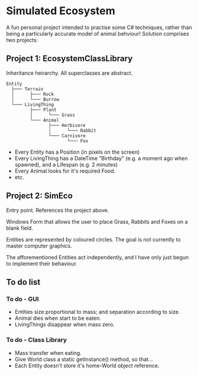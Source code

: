 # Simulated Ecosystem

A fun personal project intended to practise some C# techniques, rather than being a particularly accurate model of animal behviour! Solution comprises two projects:

## Project 1: EcosystemClassLibrary

Inheritance heirarchy. All superclasses are abstract.

    Entity
      ├─── Terrain
      │      ├─── Rock
      │      └─── Burrow
      └─── LivingThing
             ├─── Plant
             │      └─── Grass
             └─── Animal
                    ├─── Herbivore
                    │      └─── Rabbit
                    └─── Carnivore
                           └─── Fox
                           
- Every Entity has a Position (in pixels on the screen)
- Every LivingThing has a DateTime "Birthday" (e.g. a moment ago when spawned), and a Lifespan (e.g. 2 minutes)
- Every Animal looks for it's required Food.
- etc.

## Project 2: SimEco

Entry point. References the project above.

Windows Form that allows the user to place Grass, Rabbits and Foxes on a blank field.

Entities are represented by coloured circles. The goal is not currently to master computer graphics.

The afforementioned Entities act independently, and I have only just begun to implement their behaviour.

## To do list

### To do - GUI

- Entities size proportional to mass; and separation according to size.
- Animal dies when start to be eaten.
- LivingThings disappear when mass zero.

### To do - Class Library

- Mass transfer when eating.
- Give World class a static getInstance() method, so that...
- Each Entity doesn't store it's home-World object reference.
